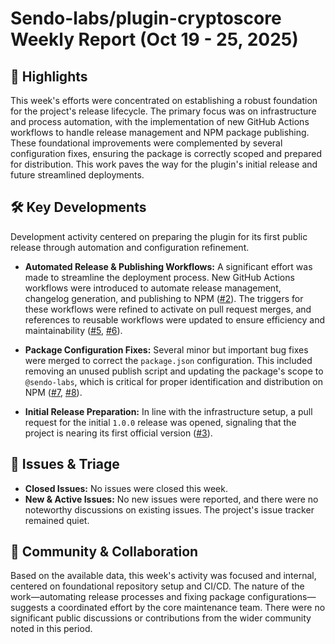 # Sendo-labs/plugin-cryptoscore Weekly Report (Oct 19 - 25, 2025)

## 🚀 Highlights
This week's efforts were concentrated on establishing a robust foundation for the project's release lifecycle. The primary focus was on infrastructure and process automation, with the implementation of new GitHub Actions workflows to handle release management and NPM package publishing. These foundational improvements were complemented by several configuration fixes, ensuring the package is correctly scoped and prepared for distribution. This work paves the way for the plugin's initial release and future streamlined deployments.

## 🛠️ Key Developments
Development activity centered on preparing the plugin for its first public release through automation and configuration refinement.

- **Automated Release & Publishing Workflows:** A significant effort was made to streamline the deployment process. New GitHub Actions workflows were introduced to automate release management, changelog generation, and publishing to NPM ([#2](https://github.com/Sendo-labs/plugin-cryptoscore/pull/2)). The triggers for these workflows were refined to activate on pull request merges, and references to reusable workflows were updated to ensure efficiency and maintainability ([#5](https://github.com/Sendo-labs/plugin-cryptoscore/pull/5), [#6](https://github.com/Sendo-labs/plugin-cryptoscore/pull/6)).

- **Package Configuration Fixes:** Several minor but important bug fixes were merged to correct the `package.json` configuration. This included removing an unused publish script and updating the package's scope to `@sendo-labs`, which is critical for proper identification and distribution on NPM ([#7](https://github.com/Sendo-labs/plugin-cryptoscore/pull/7), [#8](https://github.com/Sendo-labs/plugin-cryptoscore/pull/8)).

- **Initial Release Preparation:** In line with the infrastructure setup, a pull request for the initial `1.0.0` release was opened, signaling that the project is nearing its first official version ([#3](https://github.com/Sendo-labs/plugin-cryptoscore/pull/3)).

## 🐛 Issues & Triage
- **Closed Issues:** No issues were closed this week.
- **New & Active Issues:** No new issues were reported, and there were no noteworthy discussions on existing issues. The project's issue tracker remained quiet.

## 💬 Community & Collaboration
Based on the available data, this week's activity was focused and internal, centered on foundational repository setup and CI/CD. The nature of the work—automating release processes and fixing package configurations—suggests a coordinated effort by the core maintenance team. There were no significant public discussions or contributions from the wider community noted in this period.